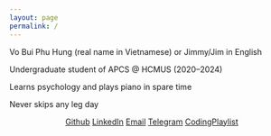 ```yaml
---
layout: page
permalink: /
---
```


Vo Bui Phu Hung (real name in Vietnamese) or Jimmy/Jim in English

Undergraduate student of APCS @ HCMUS (2020–2024)

Learns psychology and plays piano in spare time

Never skips any leg day

<div style="text-align: center;">
    <a href="https://github.com/vbphung">Github</a>
    <a href="https://www.linkedin.com/in/jimmyvo0512">LinkedIn</a>
    <a href="mailto:vbphung20@apcs.fitus.edu.vn">Email</a>
    <a href="https://t.me/jimmydrinkscoffee">Telegram</a>
    <a href="https://music.youtube.com/playlist?list=PLaQ64cBt5-hhavVSSSgLXGA9FeA_8xAx2&si=1a-HNvIVVxZ6w1Hj">CodingPlaylist</a>
</div>
